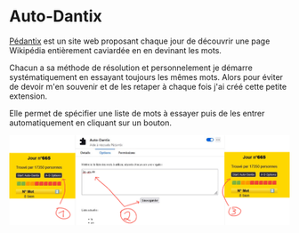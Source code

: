# Auto-Dantix

[Pédantix](https://cemantix.certitudes.org/pedantix) est un site web proposant chaque jour de découvrir une page Wikipédia entièrement caviardée en en devinant les mots.

Chacun a sa méthode de résolution et personnelement je démarre systématiquement en essayant toujours les mêmes mots. Alors pour éviter de devoir m'en souvenir et de les retaper à chaque fois j'ai créé cette petite extension.

Elle permet de spécifier une liste de mots à essayer puis de les entrer automatiquement en cliquant sur un bouton.

![Comment utiliser auto-dantix](/auto-dentix-manual.png)